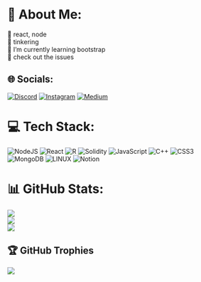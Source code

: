 # 💫 About Me:
🔭 react, node<br>👯 tinkering<br>🌱 I’m currently learning bootstrap<br>💬 check out the issues<br>


## 🌐 Socials:
[![Discord](https://img.shields.io/badge/Discord-%237289DA.svg?logo=discord&logoColor=white)](https://discord.gg/varun___#9162) [![Instagram](https://img.shields.io/badge/Instagram-%23E4405F.svg?logo=Instagram&logoColor=white)](https://instagram.com/varungupta04) [![Medium](https://img.shields.io/badge/Medium-12100E?logo=medium&logoColor=white)](https://medium.com/@https://medium.com/@varungg) 

# 💻 Tech Stack:
![NodeJS](https://img.shields.io/badge/node.js-6DA55F?style=for-the-badge&logo=node.js&logoColor=white) ![React](https://img.shields.io/badge/react-%2320232a.svg?style=for-the-badge&logo=react&logoColor=%2361DAFB) ![R](https://img.shields.io/badge/r-%23276DC3.svg?style=for-the-badge&logo=r&logoColor=white) ![Solidity](https://img.shields.io/badge/Solidity-%23363636.svg?style=for-the-badge&logo=solidity&logoColor=white) ![JavaScript](https://img.shields.io/badge/javascript-%23323330.svg?style=for-the-badge&logo=javascript&logoColor=%23F7DF1E) ![C++](https://img.shields.io/badge/c++-%2300599C.svg?style=for-the-badge&logo=c%2B%2B&logoColor=white) ![CSS3](https://img.shields.io/badge/css3-%231572B6.svg?style=for-the-badge&logo=css3&logoColor=white) ![MongoDB](https://img.shields.io/badge/MongoDB-%234ea94b.svg?style=for-the-badge&logo=mongodb&logoColor=white) ![LINUX](https://img.shields.io/badge/Linux-FCC624?style=for-the-badge&logo=linux&logoColor=black) ![Notion](https://img.shields.io/badge/Notion-%23000000.svg?style=for-the-badge&logo=notion&logoColor=white)
# 📊 GitHub Stats:
![](https://github-readme-stats.vercel.app/api?username=varungupta04&theme=dracula&hide_border=true&include_all_commits=true&count_private=true)<br/>
![](https://github-readme-streak-stats.herokuapp.com/?user=varungupta04&theme=dracula&hide_border=true)<br/>
![](https://github-readme-stats.vercel.app/api/top-langs/?username=varungupta04&theme=dracula&hide_border=true&include_all_commits=true&count_private=true&layout=compact)

## 🏆 GitHub Trophies
![](https://github-profile-trophy.vercel.app/?username=varungupta04&theme=radical&no-frame=false&no-bg=true&margin-w=4)


